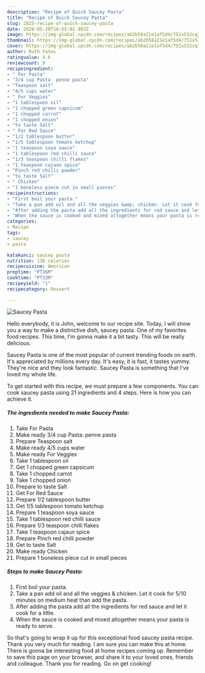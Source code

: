 ```yaml
---
description: "Recipe of Quick Saucey Pasta"
title: "Recipe of Quick Saucey Pasta"
slug: 2825-recipe-of-quick-saucey-pasta
date: 2020-05-20T16:55:02.883Z
image: https://img-global.cpcdn.com/recipes/ab2b58a21e1af5d4/751x532cq70/saucey-pasta-recipe-main-photo.jpg
thumbnail: https://img-global.cpcdn.com/recipes/ab2b58a21e1af5d4/751x532cq70/saucey-pasta-recipe-main-photo.jpg
cover: https://img-global.cpcdn.com/recipes/ab2b58a21e1af5d4/751x532cq70/saucey-pasta-recipe-main-photo.jpg
author: Ruth Yates
ratingvalue: 4.6
reviewcount: 9
recipeingredient:
- " For Pasta"
- "3/4 cup Pasta  penne pasta"
- "Teaspoon salt"
- "4/5 cups water"
- " For Veggies"
- "1 tablespoon oil"
- "1 chopped green capsicum"
- "1 chopped carrot"
- "1 chopped onion"
- "to taste Salt"
- " For Red Sauce"
- "1/2 tablespoon butter"
- "1/5 tablespoon tomato ketchup"
- "1 teaspoon soya sauce"
- "1 tablespoon red chilli sauce"
- "1/3 teaspoon chilli flakes"
- "1 teaspoon cajaun spice"
- "Pinch red chilli powder"
- "to taste Salt"
- " Chicken"
- "1 boneless piece cut in small pieces"
recipeinstructions:
- "First boil your pasta."
- "Take a pan add oil and all the veggies &amp; chicken. Let it cook for 5/10 minutes on medium heat than add the pasta."
- "After adding the pasta add all the ingredients for red sauce and let it cook for a little."
- "When the sauce is cooked and mixed altogether means your pasta is ready to serve."
categories:
- Recipe
tags:
- saucey
- pasta

katakunci: saucey pasta 
nutrition: 136 calories
recipecuisine: American
preptime: "PT36M"
cooktime: "PT33M"
recipeyield: "1"
recipecategory: Dessert

---
```



![Saucey Pasta](https://img-global.cpcdn.com/recipes/ab2b58a21e1af5d4/751x532cq70/saucey-pasta-recipe-main-photo.jpg)

Hello everybody, it is John, welcome to our recipe site. Today, I will show you a way to make a distinctive dish, saucey pasta. One of my favorites food recipes. This time, I'm gonna make it a bit tasty. This will be really delicious.

Saucey Pasta is one of the most popular of current trending foods on earth. It's appreciated by millions every day. It's easy, it is fast, it tastes yummy. They're nice and they look fantastic. Saucey Pasta is something that I've loved my whole life.




To get started with this recipe, we must prepare a few components. You can cook saucey pasta using 21 ingredients and 4 steps. Here is how you can achieve it.

<!--inarticleads1-->

##### The ingredients needed to make Saucey Pasta:

1. Take  For Pasta
1. Make ready 3/4 cup Pasta:  penne pasta
1. Prepare Teaspoon salt
1. Make ready 4/5 cups water
1. Make ready  For Veggies
1. Take 1 tablespoon oil
1. Get 1 chopped green capsicum
1. Take 1 chopped carrot
1. Take 1 chopped onion
1. Prepare to taste Salt
1. Get  For Red Sauce
1. Prepare 1/2 tablespoon butter
1. Get 1/5 tablespoon tomato ketchup
1. Prepare 1 teaspoon soya sauce
1. Take 1 tablespoon red chilli sauce
1. Prepare 1/3 teaspoon chilli flakes
1. Take 1 teaspoon cajaun spice
1. Prepare Pinch red chilli powder
1. Get to taste Salt
1. Make ready  Chicken
1. Prepare 1 boneless piece cut in small pieces




<!--inarticleads2-->

##### Steps to make Saucey Pasta:

1. First boil your pasta.
1. Take a pan add oil and all the veggies &amp; chicken. Let it cook for 5/10 minutes on medium heat than add the pasta.
1. After adding the pasta add all the ingredients for red sauce and let it cook for a little.
1. When the sauce is cooked and mixed altogether means your pasta is ready to serve.




So that's going to wrap it up for this exceptional food saucey pasta recipe. Thank you very much for reading. I am sure you can make this at home. There is gonna be interesting food at home recipes coming up. Remember to save this page on your browser, and share it to your loved ones, friends and colleague. Thank you for reading. Go on get cooking!
